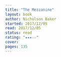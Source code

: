 ```yaml
---
title: "The Mezzanine"
layout: book
author: Nicholson Baker
started: 2017/12/05
read: 2017/12/05
status: read
rating: "★★★☆☆"
cover: 
pages: 135
---
```

